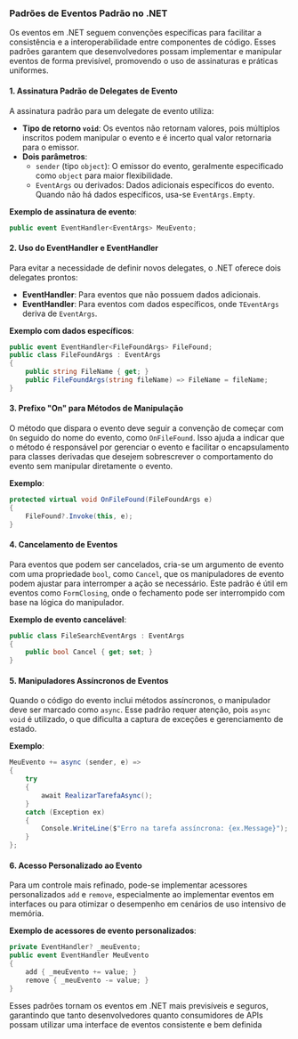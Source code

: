 ### Padrões de Eventos Padrão no .NET

Os eventos em .NET seguem convenções específicas para facilitar a consistência e a interoperabilidade entre componentes de código. Esses padrões garantem que desenvolvedores possam implementar e manipular eventos de forma previsível, promovendo o uso de assinaturas e práticas uniformes.

#### 1. Assinatura Padrão de Delegates de Evento

A assinatura padrão para um delegate de evento utiliza:
- **Tipo de retorno `void`**: Os eventos não retornam valores, pois múltiplos inscritos podem manipular o evento e é incerto qual valor retornaria para o emissor.
- **Dois parâmetros**:
  - `sender` (tipo `object`): O emissor do evento, geralmente especificado como `object` para maior flexibilidade.
  - `EventArgs` ou derivados: Dados adicionais específicos do evento. Quando não há dados específicos, usa-se `EventArgs.Empty`.

**Exemplo de assinatura de evento**:
```csharp
public event EventHandler<EventArgs> MeuEvento;
```

#### 2. Uso do EventHandler e EventHandler<TEventArgs>

Para evitar a necessidade de definir novos delegates, o .NET oferece dois delegates prontos:
- **EventHandler**: Para eventos que não possuem dados adicionais.
- **EventHandler<TEventArgs>**: Para eventos com dados específicos, onde `TEventArgs` deriva de `EventArgs`.

**Exemplo com dados específicos**:
```csharp
public event EventHandler<FileFoundArgs> FileFound;
public class FileFoundArgs : EventArgs
{
    public string FileName { get; }
    public FileFoundArgs(string fileName) => FileName = fileName;
}
```

#### 3. Prefixo "On" para Métodos de Manipulação

O método que dispara o evento deve seguir a convenção de começar com `On` seguido do nome do evento, como `OnFileFound`. Isso ajuda a indicar que o método é responsável por gerenciar o evento e facilitar o encapsulamento para classes derivadas que desejem sobrescrever o comportamento do evento sem manipular diretamente o evento.

**Exemplo**:
```csharp
protected virtual void OnFileFound(FileFoundArgs e)
{
    FileFound?.Invoke(this, e);
}
```

#### 4. Cancelamento de Eventos

Para eventos que podem ser cancelados, cria-se um argumento de evento com uma propriedade `bool`, como `Cancel`, que os manipuladores de evento podem ajustar para interromper a ação se necessário. Este padrão é útil em eventos como `FormClosing`, onde o fechamento pode ser interrompido com base na lógica do manipulador.

**Exemplo de evento cancelável**:
```csharp
public class FileSearchEventArgs : EventArgs
{
    public bool Cancel { get; set; }
}
```

#### 5. Manipuladores Assíncronos de Eventos

Quando o código do evento inclui métodos assíncronos, o manipulador deve ser marcado como `async`. Esse padrão requer atenção, pois `async void` é utilizado, o que dificulta a captura de exceções e gerenciamento de estado.

**Exemplo**:
```csharp
MeuEvento += async (sender, e) =>
{
    try
    {
        await RealizarTarefaAsync();
    }
    catch (Exception ex)
    {
        Console.WriteLine($"Erro na tarefa assíncrona: {ex.Message}");
    }
};
```

#### 6. Acesso Personalizado ao Evento

Para um controle mais refinado, pode-se implementar acessores personalizados `add` e `remove`, especialmente ao implementar eventos em interfaces ou para otimizar o desempenho em cenários de uso intensivo de memória.

**Exemplo de acessores de evento personalizados**:
```csharp
private EventHandler? _meuEvento;
public event EventHandler MeuEvento
{
    add { _meuEvento += value; }
    remove { _meuEvento -= value; }
}
```

Esses padrões tornam os eventos em .NET mais previsíveis e seguros, garantindo que tanto desenvolvedores quanto consumidores de APIs possam utilizar uma interface de eventos consistente e bem definida